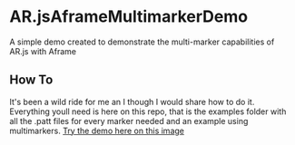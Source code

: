 # AR.jsAframeMultimarkerDemo
A simple demo created to demonstrate the multi-marker capabilities of AR.js with Aframe
## How To 
It's been a wild ride for me an I though I would share how to do it. Everything youll need is here on this repo, that is the examples folder with all the .patt files for every marker needed and an example using multimarkers.
[Try the demo here on this image](https://agusalex.github.io/AR.jsAframeMultimarkerDemo)
